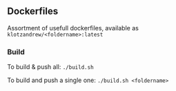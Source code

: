 ## Dockerfiles

Assortment of usefull dockerfiles, available as `klotzandrew/<foldername>:latest`

### Build

To build & push all: `./build.sh`

To build and push a single one: `./build.sh <foldername>`
